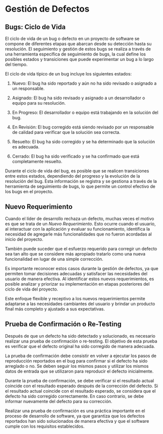 # Gestión de Defectos

## Bugs: Ciclo de Vida

El ciclo de vida de un bug o defecto en un proyecto de software se compone de diferentes etapas que abarcan desde su detección hasta su resolución. El seguimiento y gestión de estos bugs se realiza a través de una herramienta específica de seguimiento de bugs, la cual define los posibles estados y transiciones que puede experimentar un bug a lo largo del tiempo.

El ciclo de vida típico de un bug incluye los siguientes estados:

1. Nuevo: El bug ha sido reportado y aún no ha sido revisado o asignado a un responsable.

2. Asignado: El bug ha sido revisado y asignado a un desarrollador o equipo para su resolución.

3. En Progreso: El desarrollador o equipo está trabajando en la solución del bug.

4. En Revisión: El bug corregido está siendo revisado por un responsable de calidad para verificar que la solución sea correcta.

5. Resuelto: El bug ha sido corregido y se ha determinado que la solución es adecuada.

6. Cerrado: El bug ha sido verificado y se ha confirmado que está completamente resuelto.

Durante el ciclo de vida del bug, es posible que se realicen transiciones entre estos estados, dependiendo del progreso y la evolución de la resolución del bug. Esta información se registra y se gestiona a través de la herramienta de seguimiento de bugs, lo que permite un control efectivo de los bugs en el proyecto.

## Nuevo Requerimiento

Cuando el líder de desarrollo rechaza un defecto, muchas veces el motivo es que se trata de un *Nuevo Requerimiento*. Esto ocurre cuando el usuario, al interactuar con la aplicación y evaluar su funcionamiento, identifica la necesidad de agregarle más funcionalidades que no fueron acordadas al inicio del proyecto.

También puede suceder que el esfuerzo requerido para corregir un defecto sea tan alto que se considere más apropiado tratarlo como una nueva funcionalidad en lugar de una simple corrección.

Es importante reconocer estos casos durante la gestión de defectos, ya que permiten tomar decisiones adecuadas y satisfacer las necesidades del usuario de manera efectiva. Al identificar estos nuevos requerimientos, es posible analizar y priorizar su implementación en etapas posteriores del ciclo de vida del proyecto.

Este enfoque flexible y receptivo a los nuevos requerimientos permite adaptarse a las necesidades cambiantes del usuario y brindar un producto final más completo y ajustado a sus expectativas.

## Prueba de Confirmación o Re-Testing

Después de que un defecto ha sido detectado y solucionado, es necesario realizar una prueba de confirmación o re-testing. El objetivo de esta prueba es verificar que el defecto original ha sido corregido de manera adecuada.

La prueba de confirmación debe consistir en volver a ejecutar los pasos de reproducción reportados en el bug para confirmar si el defecto ha sido arreglado o no. Se deben seguir los mismos pasos y utilizar los mismos datos de entrada que se utilizaron para reproducir el defecto inicialmente.

Durante la prueba de confirmación, se debe verificar si el resultado actual coincide con el resultado esperado después de la corrección del defecto. Si el resultado actual coincide con el resultado esperado, se considera que el defecto ha sido corregido correctamente. En caso contrario, se debe informar nuevamente del defecto para su corrección.

Realizar una prueba de confirmación es una práctica importante en el proceso de desarrollo de software, ya que garantiza que los defectos reportados han sido solucionados de manera efectiva y que el software cumple con los requisitos establecidos.

